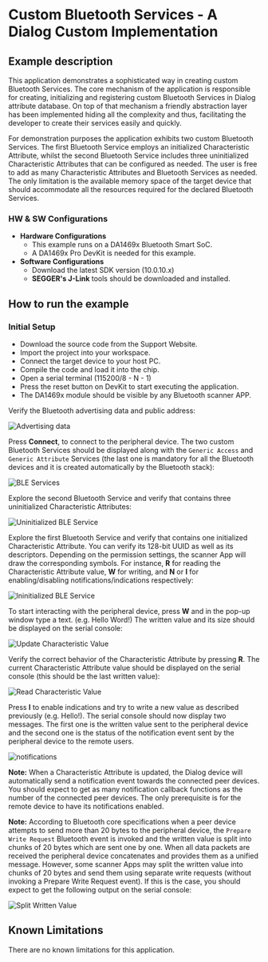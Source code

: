 # Custom Bluetooth Services - A Dialog Custom Implementation

## Example description

This application demonstrates a sophisticated way in creating custom Bluetooth Services. The core mechanism of the application is responsible for creating, initializing and registering custom Bluetooth Services in Dialog attribute database. On top of that mechanism a friendly abstraction layer has been implemented hiding all the complexity and thus, facilitating the developer to create their services easily and quickly.

For demonstration purposes the application exhibits two custom Bluetooth Services. The first Bluetooth Service employs an initialized Characteristic Attribute, whilst the second Bluetooth Service includes three uninitialized Characteristic Attributes that can be configured as needed. The user is free to add as many Characteristic Attributes and Bluetooth Services as needed. The only limitation is the available memory space of the target device that should accommodate all the resources required for the declared Bluetooth Services.

### HW & SW Configurations

- **Hardware Configurations**
  - This example runs on a DA1469x Bluetooth Smart SoC.
  - A DA1469x Pro DevKit is needed for this example.
- **Software Configurations**
    - Download the latest SDK version (10.0.10.x)
    - **SEGGER's J-Link** tools should be downloaded and installed.



## How to run the example

### Initial Setup

- Download the source code from the Support Website.
- Import the project into your workspace.
- Connect the target device to your host PC.
- Compile the code and load it into the chip.
- Open a serial terminal (115200/8 - N - 1)
- Press the reset button on DevKit to start executing the application.
- The DA1469x module should be visible by any Bluetooth scanner APP.

Verify the Bluetooth advertising data and public address:

![Advertising data](assets/ble_adv_data.png)

Press **Connect**, to connect to the peripheral device. The two custom Bluetooth Services should be displayed along with
the `Generic Access` and `Generic Attribute` Services (the last one is mandatory for all the Bluetooth devices and it is
created automatically by the Bluetooth stack):

![BLE Services](assets/ble_services.png)

Explore the second Bluetooth Service and verify that contains three uninitialized Characteristic Attributes:

![Uninitialized BLE Service](assets/ble_service_uninitialized.png)

Explore the first Bluetooth Service and verify that contains one initialized Characteristic Attribute. You can
verify its 128-bit UUID as well as its descriptors. Depending on the permission settings, the scanner App will draw the corresponding symbols. For instance, **R** for reading the Characteristic Attribute value, **W** for writing, and **N** or **I** for enabling/disabling notifications/indications respectively:

![Ininitialized BLE Service](assets/ble_service_initialized.png)

To start interacting with the peripheral device, press  **W** and in the pop-up window type a text. (e.g. Hello Word!) The written value and its size should be displayed on the serial console:

![Update Characteristic Value](assets/update_characteristic_value.PNG)

Verify the correct behavior of the Characteristic Attribute by pressing **R**. The current Characteristic Attribute value should be displayed on the serial console (this should be the last written value):

![Read Characteristic Value](assets/read_characteristic_value.PNG)

Press **I** to enable indications and try to write a new value as described previously (e.g. Hello!). The serial console should now display two messages. The first one is the written value sent to the peripheral device and the second one is the status of the notification event
sent by the peripheral device to the remote users.

![notifications](assets/notifications.PNG)

**Note:** When a Characteristic Attribute is updated, the Dialog device will automatically send a notification event towards the connected peer devices. You should expect to get as many notification callback functions as the number of the connected peer devices. The only
prerequisite is for the remote device to have its notifications enabled.

**Note:** According to Bluetooth core specifications when a peer device attempts to send more than 20 bytes to the peripheral device, the `Prepare Write Request` Bluetooth event is invoked and the written value is split into chunks of 20 bytes which are sent one by one. When all data packets are received the peripheral device concatenates and provides them as a unified message. However, some scanner Apps may split the written value into chunks of 20 bytes and send them using separate write requests (without invoking a Prepare Write Request event). If this is the case, you should expect to get the following output on the serial console:

![Split Written Value](assets/split_written_value.png)

## Known Limitations

There are no known limitations for this application.
